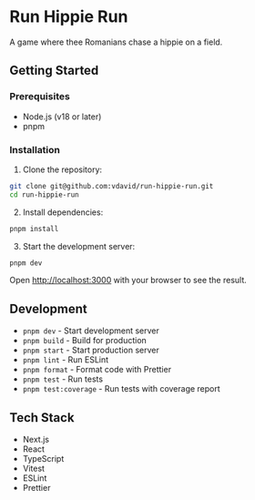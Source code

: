 # Run Hippie Run

A game where thee Romanians chase a hippie on a field.

## Getting Started

### Prerequisites

- Node.js (v18 or later)
- pnpm

### Installation

1. Clone the repository:

```bash
git clone git@github.com:vdavid/run-hippie-run.git
cd run-hippie-run
```

2. Install dependencies:

```bash
pnpm install
```

3. Start the development server:

```bash
pnpm dev
```

Open [http://localhost:3000](http://localhost:3000) with your browser to see the result.

## Development

- `pnpm dev` - Start development server
- `pnpm build` - Build for production
- `pnpm start` - Start production server
- `pnpm lint` - Run ESLint
- `pnpm format` - Format code with Prettier
- `pnpm test` - Run tests
- `pnpm test:coverage` - Run tests with coverage report

## Tech Stack

- Next.js
- React
- TypeScript
- Vitest
- ESLint
- Prettier
